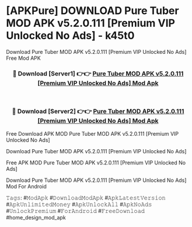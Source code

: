 # [APKPure] DOWNLOAD Pure Tuber MOD APK v5.2.0.111 [Premium VIP Unlocked No Ads] - k45t0
Download Pure Tuber MOD APK v5.2.0.111 [Premium VIP Unlocked No Ads] Free Mod APK

<div align="center">
<h3>🔴 Download [Server1] 👉👉 <a href="https://apk-comot.site?title=Pure_Tuber_MOD_APK_v5.2.0.111_[Premium_VIP_Unlocked_No_Ads]">Pure Tuber MOD APK v5.2.0.111 [Premium VIP Unlocked No Ads] Mod Apk</a></h3><br>

<h3>🔴 Download [Server2] 👉👉 <a href="https://apk-comot.site?title=Pure_Tuber_MOD_APK_v5.2.0.111_[Premium_VIP_Unlocked_No_Ads]">Pure Tuber MOD APK v5.2.0.111 [Premium VIP Unlocked No Ads] Mod Apk</a></h3>
</div>


Free Download APK MOD Pure Tuber MOD APK v5.2.0.111 [Premium VIP Unlocked No Ads]

Download Pure Tuber MOD APK v5.2.0.111 [Premium VIP Unlocked No Ads] 

Free APK MOD Pure Tuber MOD APK v5.2.0.111 [Premium VIP Unlocked No Ads] 

Download Pure Tuber MOD APK v5.2.0.111 [Premium VIP Unlocked No Ads] Mod For Android

𝚃𝚊𝚐𝚜: #𝙼𝚘𝚍𝙰𝚙𝚔 #𝙳𝚘𝚠𝚗𝚕𝚘𝚊𝚍𝙼𝚘𝚍𝙰𝚙𝚔 #𝙰𝚙𝚔𝙻𝚊𝚝𝚎𝚜𝚝𝚅𝚎𝚛𝚜𝚒𝚘𝚗 #𝙰𝚙𝚔𝚄𝚗𝚕𝚒𝚖𝚒𝚝𝚎𝚍𝙼𝚘𝚗𝚎𝚢 #𝙰𝚙𝚔𝚄𝚗𝚕𝚘𝚌𝚔𝙰𝚕𝚕 #𝙰𝚙𝚔𝙽𝚘𝙰𝚍𝚜 #𝚄𝚗𝚕𝚘𝚌𝚔𝙿𝚛𝚎𝚖𝚒𝚞𝚖 #𝙵𝚘𝚛𝙰𝚗𝚍𝚛𝚘𝚒𝚍 #𝙵𝚛𝚎𝚎𝙳𝚘𝚠𝚗𝚕𝚘𝚊𝚍 #home_design_mod_apk